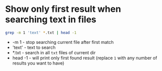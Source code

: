 # Show only first result when searching text in files

```bash
grep -m 1 'text' *.txt | head -1
```

- -m 1 - stop searching current file after first match
- 'text' - text to search
- *.txt - search in all ```txt``` files of current dir
- head -1 - will print only first found result (replace ```1``` with any number of results you want to have)
